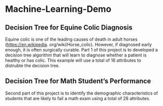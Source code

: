 # Machine-Learning-Demo

## Decision Tree for Equine Colic Diagnosis

Equine colic is one of the leading causes of death in adult horses (https://en.wikipedia. org/wiki/Horse_colic). However, if diagnosed early enough, it is often surgically curable. Part 1 of this project is to developed a decision tree algorithm that will learn to diagnose whether a patient is healthy or has colic. This example will use a total of 16 attributes to distrubte the decision tree.


## Decision Tree for Math Student’s Performance

Second part of this project is to identify the demographic characteristics of students that are likely to fail a math exam using a total of 28 attributes.


